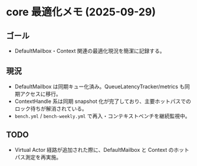 # core 最適化メモ (2025-09-29)

## ゴール
- DefaultMailbox・Context 関連の最適化現況を簡潔に記録する。

## 現況
- DefaultMailbox は同期キュー化済み。QueueLatencyTracker/metrics も同期アクセスに移行。
- ContextHandle 系は同期 snapshot 化が完了しており、主要ホットパスでのロック待ちが解消されている。
- `bench.yml` / `bench-weekly.yml` で再入・コンテキストベンチを継続監視中。

## TODO
- Virtual Actor 経路が追加された際に、DefaultMailbox と Context のホットパス測定を再実施。

